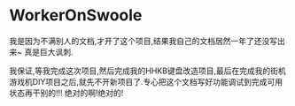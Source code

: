 # WorkerOnSwoole

我是因为不满别人的文档,才开了这个项目,结果我自己的文档居然一年了还没写出来~
真是巨大讽刺.

我保证,等我完成这次项目,然后完成我的HHKB键盘改造项目,最后在完成我的街机游戏机DIY项目之后,就先不开新项目了.专心把这个文档写好功能调试到完成可用状态再干别的!!!
绝对的啊!绝对的!
